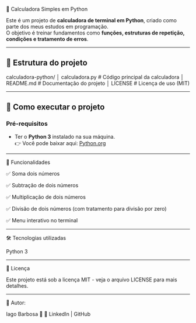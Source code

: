 🧮 Calculadora Simples em Python

Este é um projeto de **calculadora de terminal em Python**, criado como parte dos meus estudos em programação.  
O objetivo é treinar fundamentos como **funções, estruturas de repetição, condições e tratamento de erros**.

---

## 📂 Estrutura do projeto

calculadora-python/
│ calculadora.py # Código principal da calculadora
│ README.md # Documentação do projeto
│ LICENSE # Licença de uso (MIT)

---

## 🚀 Como executar o projeto

### Pré-requisitos
- Ter o **Python 3** instalado na sua máquina.  
  👉 Você pode baixar aqui: [Python.org](https://www.python.org/downloads/)

---

📖 Funcionalidades

✅ Soma dois números

✅ Subtração de dois números

✅ Multiplicação de dois números

✅ Divisão de dois números (com tratamento para divisão por zero)

✅ Menu interativo no terminal

---

🛠️ Tecnologias utilizadas

Python 3

---

📜 Licença

Este projeto está sob a licença MIT - veja o arquivo LICENSE
 para mais detalhes.

---
 
 👤 Autor:

Iago Barbosa 🚀
🔗 LinkedIn | GitHub

     
